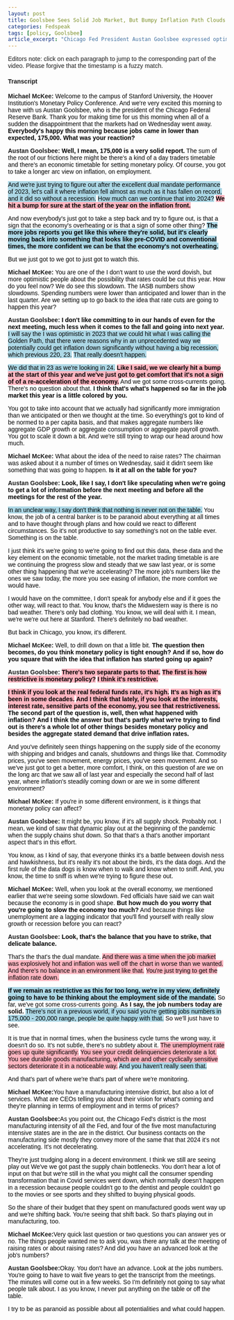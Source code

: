 ```yaml
---
layout: post
title: Goolsbee Sees Solid Job Market, But Bumpy Inflation Path Clouds Rate Cut Timing
categories: Fedspeak
tags: [policy, Goolsbee]
article_excerpt: "Chicago Fed President Austan Goolsbee expressed optimism about the job market, stating that the recent 175,000 jobs report is 'very solid' and 'clearly moving back into something that looks like pre-COVID and conventional times.' However, he remains cautious about rate cuts, saying 'I don't like committing to in our hands of even for the next meeting, much less when it comes to the fall and going into next year.' Goolsbee acknowledged that inflation 'hit a bump for sure at the start of the year' and emphasized the need to ensure it's not a sign of economic reacceleration. He believes current monetary policy is restrictive, noting 'if you look at the real federal funds rate, it's high. It's as high as it's been in some decades.' Goolsbee also warned that remaining overly restrictive for too long could negatively impact employment, stating 'If we remain as restrictive as this for too long, we're in my view, definitely going to have to be thinking about the employment side of the mandate.'"
---
```


Editors note: click on each paragraph to jump to the corresponding part of the video. Please forgive that the timestamp is a fuzzy match. 

<style>
    body {
        font-family: Arial, sans-serif;
    }
    .neutral {
        color: black; /* Ensuring text color is readable */
    }
    .dovish {
        background-color: lightblue; /* Changed from color to background-color */
        color: black; /* Ensuring text color is readable */
    }
    .most-dovish {
        background-color: blue; /* Changed from color to background-color */
        color: white; /* Changing text color to white for readability */
    }
    .hawkish {
        background-color: lightpink; /* Changed from color to background-color */
        color: black; /* Ensuring text color is readable */
    }
    .most-hawkish {
        background-color: red; /* Changed from color to background-color */
        color: white; /* Changing text color to white for readability */
    }
    .bold {
        font-weight: bold;
    }
  .underscored {
  text-decoration: underline;
}

  
</style>
<div id="youtube-player-container"></div>


<!-- Load the IFrame Player API code asynchronously -->
<script src="https://www.youtube.com/iframe_api"></script>

<script>
  var player;
  function onYouTubeIframeAPIReady() {
    player = new YT.Player('youtube-player-container', {
      height: '315',
      width: '560',
      videoId: 'w98BZoWvQ2U'
    });
  };

function seekToTime(timestamp) {
  var timeArr = timestamp.split(":");
  var hours = 0;
  var minutes = 0;
  var seconds = 0;

  // Check if the timestamp includes hours
  if (timeArr.length === 3) {
    hours = parseInt(timeArr[0], 10);
    minutes = parseInt(timeArr[1], 10);
    seconds = parseInt(timeArr[2], 10);
  } else if (timeArr.length === 2) {
    // If the timestamp is only minutes and seconds
    minutes = parseInt(timeArr[0], 10);
    seconds = parseInt(timeArr[1], 10);
  } else if (timeArr.length === 1) {
    // If the timestamp is only seconds
    seconds = parseInt(timeArr[0], 10);
  }

  // Calculate total seconds
  var totalSeconds = hours * 3600 + minutes * 60 + seconds;

  // Seek to the specified time if possible
  if (player && player.seekTo) {
    player.seekTo(totalSeconds, true);
  }
}


// Attach click event listeners to each sentence
document.addEventListener('DOMContentLoaded', function() {
  document.querySelectorAll("span[data-timestamp]").forEach(function(span) {
    span.addEventListener("click", function() {
      // Remove highlighting/underscore from all spans
      document.querySelectorAll("span[data-timestamp]").forEach(function(otherSpan) {
        otherSpan.classList.remove("underscored"); // or "underscored" for underscore
      });
      
      // Add highlighting/underscore to the clicked span
      this.classList.add("underscored"); // or "underscored" for underscore
      
      // Seek the video to the timestamp
      var timestamp = this.getAttribute("data-timestamp");
      seekToTime(timestamp);
    });
  });
});

</script>

#### Transcript

<p><b>Michael McKee:</b> <span id="sentence-1" data-timestamp="00:00" class="neutral">Welcome to the campus of Stanford University, the Hoover Institution's Monetary Policy Conference.</span> <span id="sentence-2" data-timestamp="00:07" class="neutral">And we're very excited this morning to have with us Austan Goolsbee, who is the president of the Chicago Federal Reserve Bank.</span> <span id="sentence-3" data-timestamp="00:15" class="neutral">Thank you for making time for us this morning when all of a sudden the disappointment that the markets had on Wednesday went away.</span> <span id="sentence-4" data-timestamp="00:23" class="neutral bold">Everybody's happy this morning because jobs came in lower than expected, 175,000.</span> <span id="sentence-5" data-timestamp="00:28" class="neutral bold">What was your reaction?</span></p>

<p><b>Austan Goolsbee:</b> <span id="sentence-6" data-timestamp="00:30" class="neutral bold">Well, I mean, 175,000 is a very solid report.</span> <span id="sentence-7" data-timestamp="00:35" class="neutral">The sum of the root of our frictions here might be there's a kind of a day traders timetable and there's an economic timetable for setting monetary policy.</span> <span id="sentence-8" data-timestamp="00:44" class="neutral">Of course, you got to take a longer arc view on inflation, on employment.</span></p>

<p><span id="sentence-9" data-timestamp="00:49" class="dovish">And we're just trying to figure out after the excellent dual mandate performance of 2023, let's call it where inflation fell almost as much as it has fallen on record, and it did so without a recession.</span> <span id="sentence-10" data-timestamp="01:04" class="dovish">How much can we continue that into 2024?</span> <span id="sentence-11" data-timestamp="01:07" class="hawkish bold">We hit a bump for sure at the start of the year on the inflation front.</span></p>

<p><span id="sentence-12" data-timestamp="01:17" class="neutral">And now everybody's just got to take a step back and try to figure out, is that a sign that the economy's overheating or is that a sign of some other thing?</span> <span id="sentence-13" data-timestamp="01:26" class="dovish bold">The more jobs reports you get like this where they're solid, but it's clearly moving back into something that looks like pre-COVID and conventional times, the more confident we can be that the economy's not overheating.</span></p>

<p><span id="sentence-14" data-timestamp="01:43" class="neutral">But we just got to we got to just got to watch this.</span></p>

<p><b>Michael McKee:</b> <span id="sentence-15" data-timestamp="01:46" class="neutral">You are one of the I don't want to use the word dovish, but more optimistic people about the possibility that rates could be cut this year.</span> <span id="sentence-16" data-timestamp="01:54" class="neutral">How do you feel now?</span> <span id="sentence-17" data-timestamp="01:56" class="neutral">We do see this slowdown.</span> <span id="sentence-18" data-timestamp="01:59" class="neutral">The IASB numbers show slowdowns.</span> <span id="sentence-19" data-timestamp="02:01" class="neutral">Spending numbers were lower than anticipated and lower than in the last quarter.</span> <span id="sentence-20" data-timestamp="02:06" class="neutral">Are we setting up to go back to the idea that rate cuts are going to happen this year?</span></p>

<p><b>Austan Goolsbee:</b> <span id="sentence-21" data-timestamp="02:11" class="neutral bold">I don't like committing to in our hands of even for the next meeting, much less when it comes to the fall and going into next year.</span> <span id="sentence-22" data-timestamp="02:20" class="dovish">I will say the I was optimistic in 2023 that we could hit what I was calling the Golden Path, that there were reasons why in an unprecedented way we potentially could get inflation down significantly without having a big recession, which previous 220, 23.</span> <span id="sentence-23" data-timestamp="02:39" class="dovish">That really doesn't happen.</span></p>

<p><span id="sentence-24" data-timestamp="02:44" class="dovish">We did that in 23 as we're looking in 24.</span> <span id="sentence-25" data-timestamp="02:49" class="hawkish bold">Like I said, we we clearly hit a bump at the start of this year and we've just got to get comfort that it's not a sign of of a re-acceleration of the economy.</span> <span id="sentence-26" data-timestamp="03:00" class="neutral">And we got some cross-currents going.</span> <span id="sentence-27" data-timestamp="03:03" class="neutral">There's no question about that.</span> <span id="sentence-28" data-timestamp="03:05" class="neutral bold">I think that's what's happened so far in the job market this year is a little colored by you.</span></p>  

<p><span id="sentence-29" data-timestamp="03:17" class="neutral">You got to take into account that we actually had significantly more immigration than we anticipated or then we thought at the time.</span> <span id="sentence-30" data-timestamp="03:28" class="neutral">So everything's got to kind of be normed to a per capita basis, and that makes aggregate numbers like aggregate GDP growth or aggregate consumption or aggregate payroll growth.</span> <span id="sentence-31" data-timestamp="03:39" class="neutral">You got to scale it down a bit. And we're still trying to wrap our head around how much.</span></p>

<p><b>Michael McKee:</b> <span id="sentence-32" data-timestamp="03:43" class="neutral">What about the idea of the need to raise rates?</span> <span id="sentence-33" data-timestamp="03:49" class="neutral">The chairman was asked about it a number of times on Wednesday, said it didn't seem like something that was going to happen.</span> <span id="sentence-34" data-timestamp="03:55" class="neutral bold">Is it at all on the table for you?</span></p>

<p><b>Austan Goolsbee:</b> <span id="sentence-35" data-timestamp="03:57" class="neutral bold">Look, like I say, I don't like speculating when we're going to get a lot of information before the next meeting and before all the meetings for the rest of the year.</span></p>

<p><span id="sentence-36" data-timestamp="04:15" class="dovish">In an unclear way, I say don't think that nothing is never not on the table.</span> <span id="sentence-37" data-timestamp="04:19" class="neutral">You know, the job of a central banker is to be paranoid about everything at all times and to have thought through plans and how could we react to different circumstances.</span> <span id="sentence-38" data-timestamp="04:30" class="neutral">So it's not productive to say something's not on the table ever.</span> <span id="sentence-39" data-timestamp="04:35" class="neutral">Something is on the table.</span></p>

<p><span id="sentence-40" data-timestamp="04:37" class="neutral">I just think it's we're going to we're going to find out this data, these data and the key element on the economic timetable, not the market trading timetable is are we continuing the progress slow and steady that we saw last year, or is some other thing happening that we're accelerating? The more job's numbers like the ones we saw today,</span> <span id="sentence-41" data-timestamp="05:00" class="neutral">the more you see easing of inflation, the more comfort we would have.</span></p>  

<p><span id="sentence-42" data-timestamp="05:08" class="neutral">I would have on the committee, I don't speak for anybody else and if it goes the other way, will react to that.</span> <span id="sentence-43" data-timestamp="05:15" class="neutral">You know, that's the Midwestern way is there is no bad weather.</span> <span id="sentence-44" data-timestamp="05:19" class="neutral">There's only bad clothing.</span> <span id="sentence-45" data-timestamp="05:21" class="neutral">You know, we will deal with it.</span> <span id="sentence-46" data-timestamp="05:23" class="neutral">I mean, we're we're out here at Stanford.</span> <span id="sentence-47" data-timestamp="05:25" class="neutral">There's definitely no bad weather.</span></p>

<p><span id="sentence-48" data-timestamp="05:27" class="neutral">But back in Chicago, you know, it's different.</span></p>

<p><b>Michael McKee:</b> <span id="sentence-49" data-timestamp="05:31" class="neutral">Well, to drill down on that a little bit.</span> <span id="sentence-50" data-timestamp="05:34" class="neutral bold">The question then becomes, do you think monetary policy is tight enough?</span> <span id="sentence-51" data-timestamp="05:38" class="neutral bold">And if so, how do you square that with the idea that inflation has started going up again?</span></p>

<p><b>Austan Goolsbee:</b> <span id="sentence-52" data-timestamp="05:44" class="hawkish bold">There's two separate parts to that.</span> <span id="sentence-53" data-timestamp="05:46" class="hawkish bold">The first is how restrictive is monetary policy?</span> <span id="sentence-54" data-timestamp="05:49" class="hawkish bold">I think it's restrictive.</span></p>  

<p><span id="sentence-55" data-timestamp="05:51" class="hawkish bold">I think if you look at the real federal funds rate, it's high.</span> <span id="sentence-56" data-timestamp="05:55" class="hawkish bold">It's as high as it's been in some decades.</span> <span id="sentence-57" data-timestamp="05:58" class="hawkish bold">And I think that lately, if you look at the interests, interest rate, sensitive parts of the economy, you see that restrictiveness.</span> <span id="sentence-58" data-timestamp="06:08" class="neutral bold">The second part of the question is, well, then what happened with inflation?</span> <span id="sentence-59" data-timestamp="06:13" class="neutral bold">And I think the answer but that's partly what we're trying to find out is there's a whole lot of other things besides monetary policy and besides the aggregate stated demand that drive inflation rates.</span></p>

<p><span id="sentence-60" data-timestamp="06:25" class="neutral">And you've definitely seen things happening on the supply side of the economy with shipping and bridges and canals, shutdowns and things like that.</span> <span id="sentence-61" data-timestamp="06:35" class="neutral">Commodity prices, you've seen movement, energy prices, you've seen movement.</span> <span id="sentence-62" data-timestamp="06:40" class="neutral">And so we've just got to get a better, more comfort, I think, on this question of are we on the long arc that we saw all of last year and especially the second half of last year, where inflation's steadily coming down or are we in some different environment?</span></p>

<p><b>Michael McKee:</b> <span id="sentence-63" data-timestamp="07:00" class="neutral">If you're in some different environment, is it things that monetary policy can affect?</span></p>
  
<p><b>Austan Goolsbee:</b> <span id="sentence-64" data-timestamp="07:07" class="neutral">It might be, you know, if it's all supply shock.</span> <span id="sentence-65" data-timestamp="07:10" class="neutral">Probably not.</span> <span id="sentence-66" data-timestamp="07:11" class="neutral">I mean, we kind of saw that dynamic play out at the beginning of the pandemic when the supply chains shut down.</span> <span id="sentence-67" data-timestamp="07:18" class="neutral">So that that's a that's another important aspect that's in this effort.</span></p>

<p><span id="sentence-68" data-timestamp="07:29" class="neutral">You know, as I kind of say, that everyone thinks it's a battle between dovish ness and hawkishness, but it's really it's not about the birds, it's the data dogs.</span> <span id="sentence-69" data-timestamp="07:39" class="neutral">And the first rule of the data dogs is know when to walk and know when to sniff.</span> <span id="sentence-70" data-timestamp="07:45" class="neutral">And, you know, the time to sniff is when we're trying to figure these out.</span></p>

<p><b>Michael McKee:</b> <span id="sentence-71" data-timestamp="07:50" class="neutral">Well, when you look at the overall economy, we mentioned earlier that we're seeing some slowdown.</span> <span id="sentence-72" data-timestamp="07:56" class="neutral">Fed officials have said we can wait because the economy is in good shape.</span> <span id="sentence-73" data-timestamp="08:01" class="neutral bold">But how much do you worry that you're going to slow the economy too much?</span> <span id="sentence-74" data-timestamp="08:05" class="neutral">And because things like unemployment are a lagging indicator that you'll find yourself with really slow growth or recession before you can react?</span></p>

<p><b>Austan Goolsbee:</b> <span id="sentence-75" data-timestamp="08:15" class="neutral bold">Look, that's the balance that you have to strike, that delicate balance.</span></p>

<p><span id="sentence-76" data-timestamp="08:20" class="neutral">That's the that's the dual mandate.</span> <span id="sentence-77" data-timestamp="08:23" class="hawkish">And there was a time when the job market was explosively hot and inflation was well off the chart in worse than we wanted.</span> <span id="sentence-78" data-timestamp="08:34" class="hawkish">And there's no balance in an environment like that.</span> <span id="sentence-79" data-timestamp="08:38" class="hawkish">You're just trying to get the inflation rate down.</span></p>

<p><span id="sentence-80" data-timestamp="08:47" class="dovish bold">If we remain as restrictive as this for too long, we're in my view, definitely going to have to be thinking about the employment side of the mandate.</span> <span id="sentence-81" data-timestamp="08:56" class="neutral">So far, we've got some cross-currents going.</span> <span id="sentence-82" data-timestamp="08:59" class="neutral bold">As I say, the job numbers today are solid.</span> <span id="sentence-83" data-timestamp="09:03" class="dovish">There's not in a previous world, if you said you're getting jobs numbers in 175,000 - 200,000 range, people be quite happy with that.</span> <span id="sentence-84" data-timestamp="09:10" class="neutral">So we'll just have to see.</span></p>


<p><span id="sentence-85" data-timestamp="09:13" class="neutral">It is true that in normal times, when the business cycle turns the wrong way, it doesn't do so.</span> <span id="sentence-86" data-timestamp="09:21" class="neutral">It's not subtle, there's no subtlety about it.</span> <span id="sentence-87" data-timestamp="09:24" class="hawkish">The unemployment rate goes up quite significantly.</span> <span id="sentence-88" data-timestamp="09:27" class="hawkish">You see your credit delinquencies deteriorate a lot.</span> <span id="sentence-89" data-timestamp="09:31" class="hawkish">You see durable goods manufacturing, which are and other cyclically sensitive sectors deteriorate it in a noticeable way.</span> <span id="sentence-90" data-timestamp="09:40" class="dovish">And you haven't really seen that.</span></p>

<p><span id="sentence-91" data-timestamp="09:45" class="neutral">And that's part of where we're that's part of where we're monitoring.</span></p>
  
<p><b>Michael McKee:</b><span id="sentence-92" data-timestamp="09:49" class="neutral">You have a manufacturing intensive district, but also a lot of services.</span> <span id="sentence-93" data-timestamp="09:54" class="neutral">What are CEOs telling you about their vision for what's coming and they're planning in terms of employment and in terms of prices?</span></p>

<p><b>Austan Goolsbee:</b><span id="sentence-96" data-timestamp="10:05" class="neutral">As you point out, the Chicago Fed's district is the most manufacturing intensity of all the Fed, and four of the five most manufacturing intensive states are in the are in the district.</span> <span id="sentence-97" data-timestamp="10:18" class="neutral">Our business contacts on the manufacturing side mostly they convey more of the same that that 2024 it's not accelerating.</span> <span id="sentence-98" data-timestamp="10:27" class="neutral">It's not decelerating.</span></p>

<p><span id="sentence-99" data-timestamp="10:33" class="neutral">They're just trudging along in a decent environment.</span> <span id="sentence-100" data-timestamp="10:37" class="neutral">I think we still are seeing play out We've we got past the supply chain bottlenecks.</span> <span id="sentence-101" data-timestamp="10:44" class="neutral">You don't hear a lot of input on that but we're still in the what you might call the consumer spending transformation that in Covid services went down, which normally doesn't happen in a recession because people couldn't go to the dentist and people couldn't go to the movies or see sports and they shifted to buying physical goods.</span></p>

<p><span id="sentence-102" data-timestamp="11:06" class="neutral">So the share of their budget that they spent on manufactured goods went way up and we're shifting back.</span> <span id="sentence-103" data-timestamp="11:13" class="neutral">You're seeing that shift back.</span> <span id="sentence-104" data-timestamp="11:15" class="neutral">So that's playing out in manufacturing, too.</span></p>
  
<p><b>Michael McKee:</b><span id="sentence-105" data-timestamp="11:19" class="neutral">Very quick last question or two questions you can answer yes or no.</span> <span id="sentence-106" data-timestamp="11:23" class="neutral">The things people wanted me to ask you, was there any talk at the meeting of raising rates or about raising rates?</span> <span id="sentence-107" data-timestamp="11:30" class="neutral">And did you have an advanced look at the job's numbers?</span> </p>

<p><b>Austan Goolsbee:</b><span id="sentence-109" data-timestamp="11:35" class="neutral">Okay. You don't have an advance.</span> <span id="sentence-110" data-timestamp="11:36" class="neutral">Look at the jobs numbers.</span> <span id="sentence-111" data-timestamp="11:38" class="neutral">You're going to have to wait five years to get the transcript from the meetings.</span> <span id="sentence-112" data-timestamp="11:42" class="neutral">The minutes will come out in a few weeks.</span> <span id="sentence-113" data-timestamp="11:44" class="neutral">So I'm definitely not going to say what people talk about.</span> <span id="sentence-114" data-timestamp="11:49" class="neutral">I as you know, I never put anything on the table or off the table.</span></p>

<p><span id="sentence-115" data-timestamp="11:55" class="neutral">I try to be as paranoid as possible about all potentialities and what could happen.</span></p>

